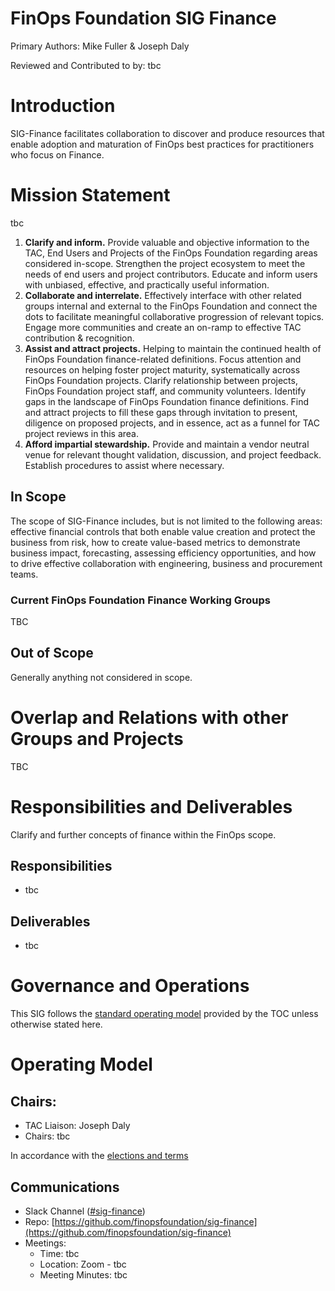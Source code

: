 # FinOps Foundation SIG Finance

Primary Authors: Mike Fuller & Joseph Daly

Reviewed and Contributed to by: tbc

# Introduction

SIG-Finance facilitates collaboration to discover and produce resources that enable adoption and maturation of FinOps best practices for practitioners who focus on Finance.

# Mission Statement

tbc

1. **Clarify and inform.** Provide valuable and objective information to the TAC, End Users and Projects of the FinOps Foundation regarding areas considered in-scope. Strengthen the project ecosystem to meet the needs of end users and project contributors. Educate and inform users with unbiased, effective, and practically useful information.
2. **Collaborate and interrelate.** Effectively interface with other related groups internal and external to the FinOps Foundation and connect the dots to facilitate meaningful collaborative progression of relevant topics. Engage more communities and create an on-ramp to effective TAC contribution &amp; recognition.
3. **Assist and attract projects.** Helping to maintain the continued health of FinOps Foundation finance-related definitions. Focus attention and resources on helping foster project maturity, systematically across FinOps Foundation projects. Clarify relationship between projects, FinOps Foundation project staff, and community volunteers. Identify gaps in the landscape of FinOps Foundation finance definitions. Find and attract projects to fill these gaps through invitation to present, diligence on proposed projects, and in essence, act as a funnel for TAC project reviews in this area.
4. **Afford impartial stewardship.** Provide and maintain a vendor neutral venue for relevant thought validation, discussion, and project feedback. Establish procedures to assist where necessary.

## In Scope

The scope of SIG-Finance includes, but is not limited to the following areas:  effective financial controls that both enable value creation and protect the business from risk, how to create value-based metrics to demonstrate business impact, forecasting, assessing efficiency opportunities, and how to drive effective collaboration with engineering, business and procurement teams.

### Current FinOps Foundation Finance Working Groups

TBC

## Out of Scope

Generally anything not considered in scope.

# Overlap and Relations with other Groups and Projects

TBC

# Responsibilities and Deliverables

Clarify and further concepts of finance within the FinOps scope.

## Responsibilities

- tbc

## Deliverables

- tbc

# Governance and Operations

This SIG follows the [standard operating model](https://github.com/finopsfoundation/tac/blob/master/sigs/readme.md#operating-model) provided by the TOC unless otherwise stated here.

# Operating Model

## Chairs:

- TAC Liaison: Joseph Daly
- Chairs: tbc

In accordance with the [elections and terms](https://github.com/finopsfoundation/tac/blob/master/sigs/readme.md#elections)

## Communications

- Slack Channel ([#sig-finance](https://finopsfoundation.slack.com/archives/C01D5HEJK7W))
- Repo: [https://github.com/finopsfoundation/sig-finance](https://github.com/finopsfoundation/sig-finance)
- Meetings: 
  - Time: tbc
  - Location: Zoom - tbc
  - Meeting Minutes: tbc
